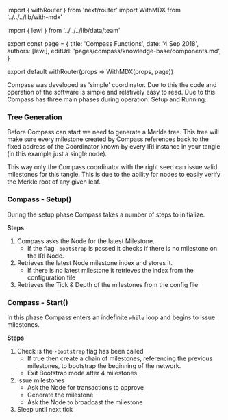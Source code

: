 import { withRouter } from 'next/router'
import WithMDX from '../../../lib/with-mdx'

import { lewi } from '../../../lib/data/team'

export const page = {
title: 'Compass Functions',
date: '4 Sep 2018',
authors: [lewi],
editUrl: 'pages/compass/knowledge-base/components.md',
}

export default withRouter(props => WithMDX(props, page))

Compass was developed as 'simple' coordinator. Due to this the code and operation of the software is simple and relatively easy to read. Due to this Compass has three main phases during operation: Setup and Running. 

### Tree Generation
Before Compass can start we need to generate a Merkle tree. This tree will make sure every milestone created by Compass references back to the fixed address of the Coordinator known by every IRI instance in your tangle (in this example just a single node). 

This way only the Compass coordinator with the right seed can issue valid milestones for this tangle. This is due to the ability for nodes to easily verify the Merkle root of any given leaf. 

### Compass - Setup()
During the setup phase Compass takes a number of steps to initialize.

**Steps**
1. Compass asks the Node for the latest Milestone. 
    -  If the flag `-bootstrap` is passed it checks if there is no milestone on the IRI Node.
2. Retrieves the latest Node milestone index and stores it.
    - If there is no latest milestone it retrieves the index from the configuration file
3. Retrieves the Tick & Depth of the milestones from the config file

### Compass - Start()
In this phase Compass enters an indefinite `while` loop and begins to issue milestones.

**Steps**
1. Check is the `-bootstrap` flag has been called
   - If true then create a chain of milestones, referencing the previous milestones, to bootstrap the beginning of the network.
   - Exit Bootstrap mode after 4 milestones. 
2. Issue milestones
    - Ask the Node for transactions to approve
    - Generate the milestone
    - Ask the Node to broadcast the milestone
3. Sleep until next tick